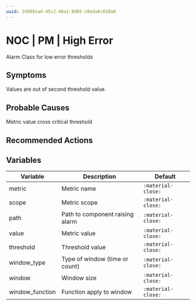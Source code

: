 ```yaml
---
uuid: 249891ad-45c2-40a1-9d05-c0eda0c610a0
---
```

# NOC | PM | High Error

Alarm Class for low error thresholds

## Symptoms

Values are out of second threshold value.

## Probable Causes

Metric value cross critical threshold

## Recommended Actions

## Variables

Variable | Description | Default
--- | --- | ---
metric | Metric name | `:material-close:`
scope | Metric scope | `:material-close:`
path | Path to component raising alarm | `:material-close:`
value | Metric value | `:material-close:`
threshold | Threshold value | `:material-close:`
window_type | Type of window (time or count) | `:material-close:`
window | Window size | `:material-close:`
window_function | Function apply to window | `:material-close:`

